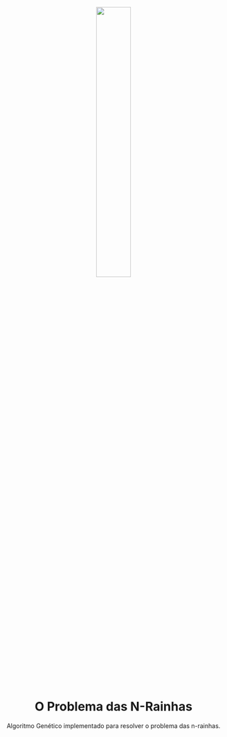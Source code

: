 <p align="center">
  <img align="center" width="40%" src="https://user-images.githubusercontent.com/36541911/114563329-b3e8ff80-9c45-11eb-9b19-7c2a55922b1f.png"> 
</p>

<h1 align="center">O Problema das N-Rainhas</h1>
<p align="center">Algoritmo Genético implementado para resolver o problema das n-rainhas.</p>


